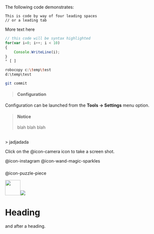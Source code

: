 The following code demonstrates:

    This is code by way of four leading spaces
    // or a leading tab

More text here

```javascript
// this code will be syntax highlighted
for(var i=0; i++; i < 10)
{
    Console.WriteLine(i);
}
* [ ] 
```

```sh
robocopy c:\temp\test 
d:\temp\test
```

```sh
git commit
```
> #### <i class="fa fa-gear fa-spin fa-2x" style="color: firebrick"></i> Configuration
Configuration can be launched from the **Tools -> Settings** menu option.


> #### Notice
> blah blah blah
<br>
> jadjadada

Click on the @icon-camera icon to take a screen shot.
<i class="fa fa-gear fa-spin fa-2x" style="color: firebrick"></i>

@icon-instagram
@icon-wand-magic-sparkles
### <i class="fa fa-wand-magic-sparkles"></i>
@icon-puzzle-piece

<img src="https://raw.githubusercontent.com/FortAwesome/Font-Awesome/6.x/svgs/solid/crown.svg" width="50" height="50">![](https://raw.githubusercontent.com/FortAwesome/Font-Awesome/6.x/svgs/solid/crown.svg)

# Heading

and after a heading.